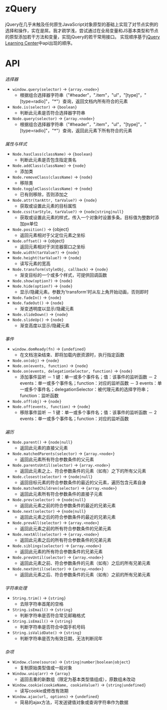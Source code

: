 # zQuery

###
jQuery在几乎未触及任何原生JavaScript对象原型的基础上实现了对节点实例的选择和操作，实在是屌。我才疏学浅，尝试通过在全局变量和JS基本类型和节点的原型添加若干方法和变量，实现jQuery的若干常用接口。
实现顺序基于[jQuery Learning Center](http://learn.jquery.com)中api出现的顺序。

# API

###
*选择器*
- `window.query(selector)` -> `{array.<node>}`
  * 根据组合选择器字符串（"#header"，".item"，"ul"，"[type]"，"[type=radio]"，"\*"）查询，返回文档内所有符合的元素
- `Node.is(selector)` -> `{boolean}`
  * 判断此元素是否符合选择器字符串
- `Node.query(selector)` -> `{array.<node>}`
  * 根据组合选择器字符串（"#header"，".item"，"ul"，"[type]"，"[type=radio]"，"\*"）查询，返回此元素下所有符合的元素

###
*属性与样式*
- `Node.hasClass(className)` -> `{boolean}`
  * 判断此元素是否包含指定类名
- `Node.addClass(className)` -> `{node}`
  * 添加类
- `Node.removeClass(className)` -> `{node}`
  * 移除类
- `Node.toggleClass(className)` -> `{node}`
  * 已有则移除，否则添加之
- `Node.attr(tarAttr, tarValue?)` -> `{node}`
  * 获取或设置此元素的目标属性
- `Node.css(tarStyle, tarValue?)` -> `{node|string|null}`
  * 获取或设置此元素的样式，传入一个对象时设置多条。目标值为整数时添加px单位
- `Node.position()` -> {object}
  * 返回元素相对于父定位元素之坐标
- `Node.offset()` -> {object}
  * 返回元素相对于浏览器窗口之坐标
- `Node.width(tarValue?)` -> `{node}`
- `Node.height(tarValue?)` -> `{node}`
  * 读写元素的宽高
- `Node.transform(styleObj, callback)` -> `{node}`
  * 渐变目标的一个或多个样式，可提供回调函数
- `Node.show(option?)` -> `{node}`
- `Node.hide(option?)` -> `{node}`
  * 显示/隐藏元素。参数为'transform'时从左上角开始动画，否则即时
- `Node.fadeIn()` -> `{node}`
- `Node.fadeOut()` -> `{node}`
  * 渐变透明度以显示/隐藏元素
- `Node.slideDown()` -> `{node}`
- `Node.slideUp()` -> `{node}`
  * 渐变高度以显示/隐藏元素

###
*事件*
- `window.domReady(fn)` -> `{undefined}`
  * 在文档渲染结束、即将加载内嵌资源时，执行指定函数
- `Node.on(obj)` -> `{node}`
- `Node.on(events, function)` -> `{node}`
- `Node.on(events, delegationSelector, function)` -> `{node}`
  * 添加事件监听
    － 1 键：单一或多个事件名；值：该事件的监听函数
    － 2 events：单一或多个事件名；function：对应的监听函数
    － 3 events：单一或多个事件名；delegationSelector：被代理元素的选择字符串；function：监听函数
- `Node.off(obj)` -> `{node}`
- `Node.off(events, function)` -> `{node}`
  * 移除事件监听
    － 1 键：单一或多个事件名；值：该事件的监听函数
    － 2 events：单一或多个事件名；function：对应的监听函数

###
*遍历*
- `Node.parent()` -> `{node|null}`
  * 返回此元素的直接父元素
- `Node.matchedParents(selector)` -> `{array.<node>}`
  * 返回此元素所有符合参数条件的父元素
- `Node.parentsUntil(selector)` -> `{array.<node>}`
  * 返回此元素之上、符合参数条件的元素（如有）之下的所有父元素
- `Node.closest(selector)` -> `{node|null}`
  * 返回目标元素的符合参数条件的最近的父元素，遍历包含元素自身
- `Node.matchedChildren(selector)` -> `{array.<node>}`
  * 返回此元素所有符合参数条件的直接子元素
- `Node.prev(selector)` -> `{node|null}`
  * 返回此元素之前的符合参数条件的最近的兄弟元素
- `Node.next(selector)` -> `{node|null}`
  * 返回此元素之后的符合参数条件的最近的兄弟元素
- `Node.prevAll(selector)` -> `{array.<node>}`
  * 返回此元素之前的所有符合参数条件的兄弟元素
- `Node.nextAll(selector)` -> `{array.<node>}`
  * 返回此元素之后的所有符合参数条件的兄弟元素
- `Node.siblings(selector)` -> `{array.<node>}`
  * 返回此元素的所有符合参数条件的兄弟元素
- `Node.prevUntil(selector)` -> `{array.<node>}`
  * 返回此元素之前、符合参数条件的元素（如有）之后的所有兄弟元素
- `Node.nextUntil(selector)` -> `{array.<node>}`
  * 返回此元素之后、符合参数条件的元素（如有）之前的所有兄弟元素

###
*字符串处理*
- `String.trim()` -> `{string}`
  * 去除字符串首尾的空格
- `String.isEmail()` -> `{string}`
  * 判断字符串是否符合常见邮箱格式
- `String.isEmail()` -> `{string}`
  * 判断字符串是否符合中国手机号码
- `String.isValidDate()` -> `{string}`
  * 判断字符串是否为有效日期，无法判断闰年

###
*杂项*
- `Window.clone(source)` -> `{string|number|boolean|object}`
  * 复制原始类型值或一般对象
- `Window.uniq(arr)` -> `{array}`
  * 返回去重的新数组（限定为基本类型值组成），原数组未改动
- `Window.cookie(cookieName, cookieValue?)` -> `{string|undefined}`
  * 读写cookie或修改有效期
- `Window.ajax(url, options)` -> `{undefined}`
  * 简易的ajax方法，可发送键值对象或查询字符串作为数据
